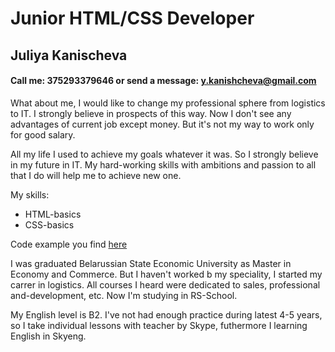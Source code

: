 # Junior HTML/CSS Developer 
## Juliya Kanischeva
#### Call me: **375293379646** or send a message: **y.kanishcheva@gmail.com**
What about me, I would like to change my professional sphere from logistics to IT. I strongly believe in prospects of this way. Now I don't see any advantages of current job except money. But it's not my way to work only for good salary. 

All my life I used to achieve my goals whatever it was. So I strongly believe in my future in IT. My hard-working skills with ambitions and passion to all that I do will help me to achieve new one.

My skills:
* HTML-basics
* CSS-basics

Code example you find [here](https://yuliya1988-hub.github.io/dogsutd/)

I was graduated Belarussian State Economic University as Master in Economy and Commerce. But I haven't worked b my speciality, I started my carrer in logistics. All courses I heard were dedicated to sales, professional and-development, etc.
Now I'm studying in RS-School.

My English level is B2. I've not had enough practice during latest 4-5 years, so I take individual lessons with teacher by Skype, futhermore I learning English in Skyeng. 
